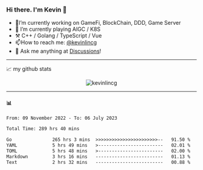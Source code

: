 ### Hi there. I'm Kevin 👋

- 🔭I’m currently working on GameFi, BlockChain, DDD, Game Server
- 🌱 I’m currently playing AIGC / K8S
-   :hammer_and_pick: C++ / Golang / TypeScript / Vue
- 📫How to reach me: [@kevinlincg](https://twitter.com/kevinlincg) 
-   :thought_balloon: Ask me anything at [Discussions](https://github.com/kevinlincg/kevinlincg/discussions/new)!

---

📈 my github stats

<p align="center"> <img src="https://github-readme-stats-ouuan.vercel.app/api?username=kevinlincg&theme=dark&show_icons=true&count_private=true" alt="kevinlincg" />

---

#### :bar_chart: 

<!--START_SECTION:waka-->

```txt
From: 09 November 2022 - To: 06 July 2023

Total Time: 289 hrs 40 mins

Go               265 hrs 3 mins  >>>>>>>>>>>>>>>>>>>>>>>--   91.50 %
YAML             5 hrs 49 mins   >------------------------   02.01 %
TOML             5 hrs 48 mins   >------------------------   02.00 %
Markdown         3 hrs 16 mins   -------------------------   01.13 %
Text             2 hrs 32 mins   -------------------------   00.88 %
```

<!--END_SECTION:waka-->
